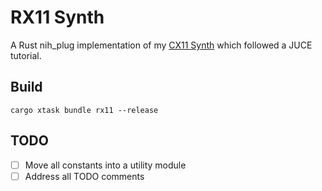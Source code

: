 # RX11 Synth
A Rust nih_plug implementation of my [CX11 Synth](https://github.com/notryanb/CX11) which followed a JUCE tutorial.

## Build
`cargo xtask bundle rx11 --release`

## TODO
- [ ] Move all constants into a utility module
- [ ] Address all TODO comments
